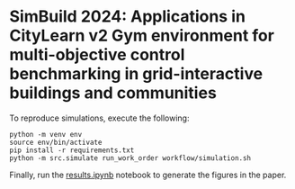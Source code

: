 # SimBuild 2024: Applications in CityLearn v2 Gym environment for multi-objective control benchmarking in grid-interactive buildings and communities

To reproduce simulations, execute the following:

```console
python -m venv env
source env/bin/activate
pip install -r requirements.txt
python -m src.simulate run_work_order workflow/simulation.sh
```

Finally, run the [results.ipynb](notebooks/results.ipynb) notebook to generate the figures in the paper.
